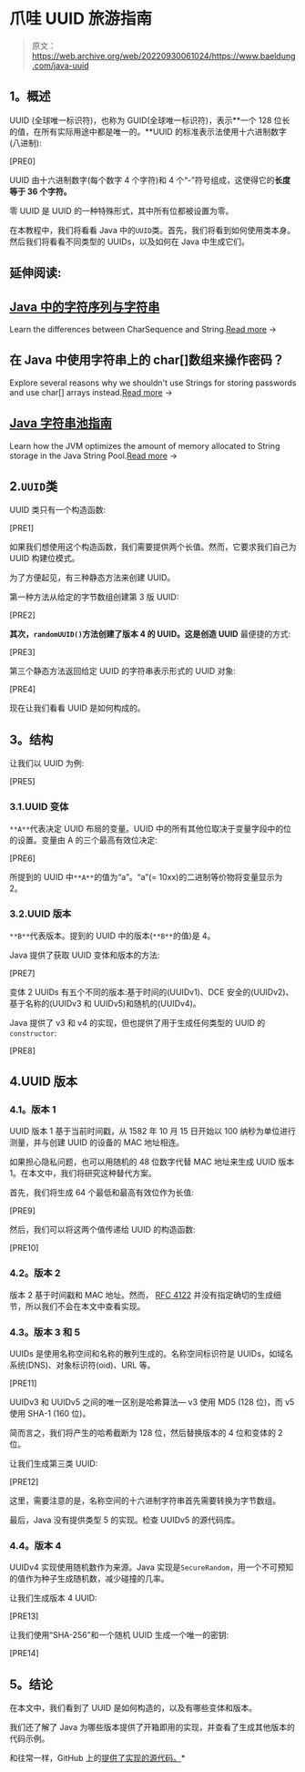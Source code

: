 # 爪哇 UUID 旅游指南

> 原文：<https://web.archive.org/web/20220930061024/https://www.baeldung.com/java-uuid>

## **1。概述**

UUID (全球唯一标识符)，也称为 GUID(全球唯一标识符)，表示**一个 128 位长的值，在所有实际用途中都是唯一的。**UUID 的标准表示法使用十六进制数字(八进制):

[PRE0]

UUID 由十六进制数字(每个数字 4 个字符)和 4 个“-”符号组成，这使得它的**长度等于 36 个字符。**

零 UUID 是 UUID 的一种特殊形式，其中所有位都被设置为零。

在本教程中，我们将看看 Java 中的`UUID`类。首先，我们将看到如何使用类本身。然后我们将看看不同类型的 UUIDs，以及如何在 Java 中生成它们。

## 延伸阅读:

## [Java 中的字符序列与字符串](/web/20220819035016/https://www.baeldung.com/java-char-sequence-string)

Learn the differences between CharSequence and String.[Read more](/web/20220819035016/https://www.baeldung.com/java-char-sequence-string) →

## 在 Java 中使用字符串上的 char[]数组来操作密码？

Explore several reasons why we shouldn't use Strings for storing passwords and use char[] arrays instead.[Read more](/web/20220819035016/https://www.baeldung.com/java-storing-passwords) →

## [Java 字符串池指南](/web/20220819035016/https://www.baeldung.com/java-string-pool)

Learn how the JVM optimizes the amount of memory allocated to String storage in the Java String Pool.[Read more](/web/20220819035016/https://www.baeldung.com/java-string-pool) →

## 2.`UUID`类

UUID 类只有一个构造函数:

[PRE1]

如果我们想使用这个构造函数，我们需要提供两个长值。然而，它要求我们自己为 UUID 构建位模式。

为了方便起见，有三种静态方法来创建 UUID。

第一种方法从给定的字节数组创建第 3 版 UUID:

[PRE2]

**其次，`randomUUID()`方法创建了版本 4 的 UUID。这是创造 UUID** 最便捷的方式:

[PRE3]

第三个静态方法返回给定 UUID 的字符串表示形式的 UUID 对象:

[PRE4]

现在让我们看看 UUID 是如何构成的。

## **3。结构**

让我们以 UUID 为例:

[PRE5]

### 3.1.UUID 变体

`**A**`代表决定 UUID 布局的变量。UUID 中的所有其他位取决于变量字段中的位的设置。变量由 A 的三个最高有效位决定:

[PRE6]

所提到的 UUID 中`**A**`的值为“a”。“a”(= 10xx)的二进制等价物将变量显示为 2。

### 3.2.UUID 版本

`**B**`代表版本。提到的 UUID 中的版本(`**B**`的值)是 4。

Java 提供了获取 UUID 变体和版本的方法:

[PRE7]

变体 2 UUIDs 有五个不同的版本:基于时间的(UUIDv1)、DCE 安全的(UUIDv2)、基于名称的(UUIDv3 和 UUIDv5)和随机的(UUIDv4)。

Java 提供了 v3 和 v4 的实现，但也提供了用于生成任何类型的 UUID 的`constructor`:

[PRE8]

## 4.UUID 版本

### **4.1。版本 1**

UUID 版本 1 基于当前时间戳，从 1582 年 10 月 15 日开始以 100 纳秒为单位进行测量，并与创建 UUID 的设备的 MAC 地址相连。

如果担心隐私问题，也可以用随机的 48 位数字代替 MAC 地址来生成 UUID 版本 1。在本文中，我们将研究这种替代方案。

首先，我们将生成 64 个最低和最高有效位作为长值:

[PRE9]

然后，我们可以将这两个值传递给 UUID 的构造函数:

[PRE10]

### **4.2。版本 2**

版本 2 基于时间戳和 MAC 地址。然而， [RFC 4122](https://web.archive.org/web/20220819035016/https://tools.ietf.org/html/rfc4122) 并没有指定确切的生成细节，所以我们不会在本文中查看实现。

### **4.3。版本 3 和 5**

UUIDs 是使用名称空间和名称的散列生成的。名称空间标识符是 UUIDs，如域名系统(DNS)、对象标识符(oid)、URL 等。

[PRE11]

UUIDv3 和 UUIDv5 之间的唯一区别是哈希算法— v3 使用 MD5 (128 位)，而 v5 使用 SHA-1 (160 位)。

简而言之，我们将产生的哈希截断为 128 位，然后替换版本的 4 位和变体的 2 位。

让我们生成第三类 UUID:

[PRE12]

这里，需要注意的是，名称空间的十六进制字符串首先需要转换为字节数组。

最后，Java 没有提供类型 5 的实现。检查 UUIDv5 的源代码库。

### 4.4。版本 4

UUIDv4 实现使用随机数作为来源。Java 实现是`SecureRandom`，用一个不可预知的值作为种子生成随机数，减少碰撞的几率。

让我们生成版本 4 UUID:

[PRE13]

让我们使用“SHA-256”和一个随机 UUID 生成一个唯一的密钥:

[PRE14]

## **5。结论**

在本文中，我们看到了 UUID 是如何构造的，以及有哪些变体和版本。

我们还了解了 Java 为哪些版本提供了开箱即用的实现，并查看了生成其他版本的代码示例。

和往常一样，GitHub 上的[提供了实现的源代码。](https://web.archive.org/web/20220819035016/https://github.com/eugenp/tutorials/tree/master/core-java-modules/core-java-uuid/)*